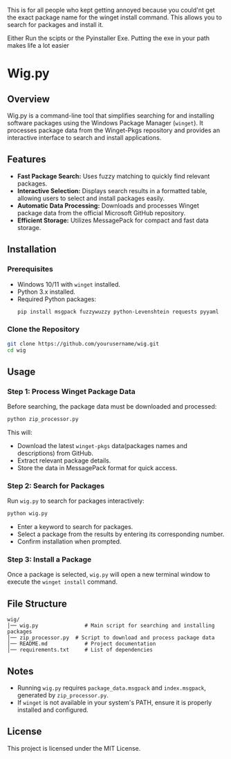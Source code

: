 
This is for all people who kept getting annoyed because you could'nt get the exact package name for the winget install command. This allows you to search for packages and install it.

Either Run the scipts or the Pyinstaller Exe. Putting the exe in your path makes life a lot easier

# Wig.py

## Overview
Wig.py is a command-line tool that simplifies searching for and installing software packages using the Windows Package Manager (`winget`). It processes package data from the Winget-Pkgs repository and provides an interactive interface to search and install applications.

## Features
- **Fast Package Search:** Uses fuzzy matching to quickly find relevant packages.
- **Interactive Selection:** Displays search results in a formatted table, allowing users to select and install packages easily.
- **Automatic Data Processing:** Downloads and processes Winget package data from the official Microsoft GitHub repository.
- **Efficient Storage:** Utilizes MessagePack for compact and fast data storage.

## Installation
### Prerequisites
- Windows 10/11 with `winget` installed.
- Python 3.x installed.
- Required Python packages:
  ```sh
  pip install msgpack fuzzywuzzy python-Levenshtein requests pyyaml
  ```

### Clone the Repository
```sh
git clone https://github.com/yourusername/wig.git
cd wig
```

## Usage
### Step 1: Process Winget Package Data
Before searching, the package data must be downloaded and processed:
```sh
python zip_processor.py
```
This will:
- Download the latest `winget-pkgs` data(packages names and descriptions) from GitHub.
- Extract relevant package details.
- Store the data in MessagePack format for quick access.

### Step 2: Search for Packages
Run `wig.py` to search for packages interactively:
```sh
python wig.py
```
- Enter a keyword to search for packages.
- Select a package from the results by entering its corresponding number.
- Confirm installation when prompted.

### Step 3: Install a Package
Once a package is selected, `wig.py` will open a new terminal window to execute the `winget install` command.

## File Structure
```
wig/
│── wig.py               # Main script for searching and installing packages
│── zip_processor.py  # Script to download and process package data
│── README.md            # Project documentation
│── requirements.txt     # List of dependencies
```

## Notes
- Running `wig.py` requires `package_data.msgpack` and `index.msgpack`, generated by `zip_processor.py`.
- If `winget` is not available in your system's PATH, ensure it is properly installed and configured.

## License
This project is licensed under the MIT License.




